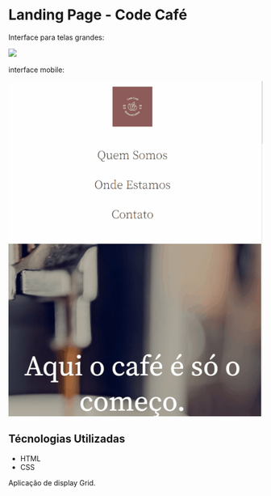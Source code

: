 # Landing Page - Code Café

Interface para telas grandes:

[<img src="interface-codecafe-CSS.gif">](https://bruno-lima1504.github.io/Code-Cafe/index.html#contato)

interface mobile:

[<img src="interface-codecafe-mobile-CSS.gif">](https://bruno-lima1504.github.io/Code-Cafe/index.html#contato)

## Técnologias Utilizadas

- HTML
- CSS

Aplicação de display Grid.

